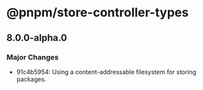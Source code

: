 # @pnpm/store-controller-types

## 8.0.0-alpha.0
### Major Changes

- 91c4b5954: Using a content-addressable filesystem for storing packages.
